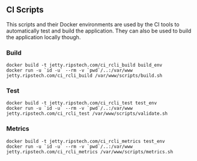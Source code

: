 ## CI Scripts
This scripts and their Docker environments are used by the CI tools to automatically test and build the application.
They can also be used to build the application locally though.

### Build
    docker build -t jetty.ripstech.com/ci_rcli_build build_env
    docker run -u `id -u` --rm -v `pwd`/..:/var/www jetty.ripstech.com/ci_rcli_build /var/www/scripts/build.sh

### Test
    docker build -t jetty.ripstech.com/ci_rcli_test test_env
    docker run -u `id -u` --rm -v `pwd`/..:/var/www jetty.ripstech.com/ci_rcli_test /var/www/scripts/validate.sh

### Metrics
    docker build -t jetty.ripstech.com/ci_rcli_metrics test_env
    docker run -u `id -u` --rm -v `pwd`/..:/var/www jetty.ripstech.com/ci_rcli_metrics /var/www/scripts/metrics.sh
